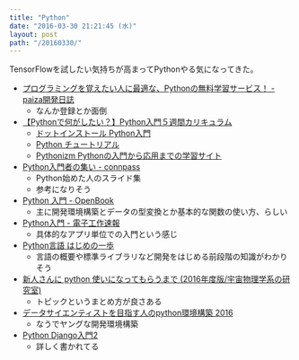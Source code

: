 ```yaml
---
title: "Python"
date: "2016-03-30 21:21:45 (水)"
layout: post
path: "/20160330/"
---
```


TensorFlowを試したい気持ちが高まってPythonやる気になってきた。


- [プログラミングを覚えたい人に最適な、Pythonの無料学習サービス！ - paiza開発日誌](http://paiza.hatenablog.com/entry/2016/03/07/%E3%83%97%E3%83%AD%E3%82%B0%E3%83%A9%E3%83%9F%E3%83%B3%E3%82%B0%E3%82%92%E8%A6%9A%E3%81%88%E3%81%9F%E3%81%84%E4%BA%BA%E3%81%AB%E6%9C%80%E9%81%A9%E3%81%AA%E3%80%81Python%E3%81%AE%E7%84%A1%E6%96%99%E5%AD%A6)
  * なんか登録とか面倒
- [【Pythonで何がしたい？】Python入門５週間カリキュラム](https://techstars.jp/blog/python-caliculum261/)
  * [ドットインストール Python入門](http://dotinstall.com/lessons/basic_python_v2)
  * [Python チュートリアル](http://docs.python.jp/3/tutorial/)
  * [Pythonizm Pythonの入門から応用までの学習サイト](http://www.python-izm.com/)
- [Python入門者の集い - connpass](http://python-nyumon.connpass.com/event/23466/presentation/)
  * Python始めた人のスライド集
  * 参考になりそう
- [Python 入門 - OpenBook](http://openbook4.me/projects/147)
  * 主に開発環境構築とデータの型変換とか基本的な関数の使い方、らしい
- [Python入門 - 電子工作速報](http://denshi.blog.jp/python)
  * 具体的なアプリ単位での入門という感じ
- [Python言語 はじめの一歩](http://www.slideshare.net/takanory/python-first-step-of-python-2016-jan-12)
  * 言語の概要や標準ライブラリなど開発をはじめる前段階の知識がわかりそう
- [新人さんに python 使いになってもらうまで (2016年度版/宇宙物理学系の研究室)](http://qiita.com/nishimuraatsushi/items/d468fec3f75039a70eaa)
  * トピックというまとめ方が良さある
- [データサイエンティストを目指す人のpython環境構築 2016](http://qiita.com/y__sama/items/5b62d31cb7e6ed50f02c)
  * なうでヤングな開発環境構築
- [Python Django入門2](http://qiita.com/kaki_k/items/e824cfcf089e75d43551)
  * 詳しく書かれてる
